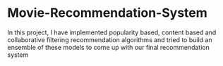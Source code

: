 # Movie-Recommendation-System
In this project, I have implemented popularity based, content based and collaborative filtering recommendation algorithms and tried to build an ensemble of these models to come up with our final recommendation system

